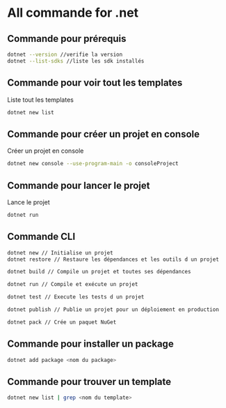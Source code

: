 # All commande for .net

## Commande pour prérequis

```bash
dotnet --version //verifie la version
dotnet --list-sdks //liste les sdk installés
```

## Commande pour voir tout les templates

Liste tout les templates

```bash
dotnet new list
```

## Commande pour créer un projet en console

Créer un projet en console

```bash
dotnet new console --use-program-main -o consoleProject

```

## Commande pour lancer le projet

Lance le projet

```bash
dotnet run
```

## Commande CLI

```bash
dotnet new // Initialise un projet
dotnet restore // Restaure les dépendances et les outils d un projet

dotnet build // Compile un projet et toutes ses dépendances

dotnet run // Compile et exécute un projet

dotnet test // Execute les tests d un projet

dotnet publish // Publie un projet pour un déploiement en production

dotnet pack // Crée un paquet NuGet
```

## Commande pour installer un package

```bash
dotnet add package <nom du package>
```

## Commande pour trouver un template

```bash
dotnet new list | grep <nom du template>
```